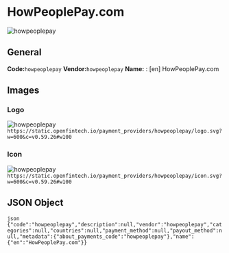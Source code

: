 # HowPeoplePay.com 
![howpeoplepay](https://static.openfintech.io/payment_providers/howpeoplepay/logo.svg?w=600&c=v0.59.26#w100) 
## General 
**Code:**`howpeoplepay` 
**Vendor:**`howpeoplepay` 
**Name:** 
:	[en] HowPeoplePay.com 
## Images 
### Logo 
![howpeoplepay](https://static.openfintech.io/payment_providers/howpeoplepay/logo.svg?w=600&c=v0.59.26#w100) 
``` https://static.openfintech.io/payment_providers/howpeoplepay/logo.svg?w=600&c=v0.59.26#w100 ``` 
### Icon 
![howpeoplepay](https://static.openfintech.io/payment_providers/howpeoplepay/icon.svg?w=600&c=v0.59.26#w100) 
``` https://static.openfintech.io/payment_providers/howpeoplepay/icon.svg?w=600&c=v0.59.26#w100 ``` 
## JSON Object 
```json {"code":"howpeoplepay","description":null,"vendor":"howpeoplepay","categories":null,"countries":null,"payment_method":null,"payout_method":null,"metadata":{"about_payments_code":"howpeoplepay"},"name":{"en":"HowPeoplePay.com"}} ``` 
